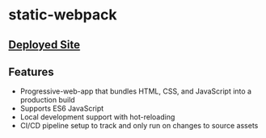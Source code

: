 # static-webpack

## [Deployed Site](https://ahmednkhan24.github.io/static-webpack/index.html)

## Features

- Progressive-web-app that bundles HTML, CSS, and JavaScript into a production build
- Supports ES6 JavaScript
- Local development support with hot-reloading
- CI/CD pipeline setup to track and only run on changes to source assets
